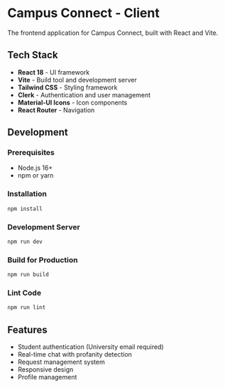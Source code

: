 # Campus Connect - Client

The frontend application for Campus Connect, built with React and Vite.

## Tech Stack

- **React 18** - UI framework
- **Vite** - Build tool and development server
- **Tailwind CSS** - Styling framework
- **Clerk** - Authentication and user management
- **Material-UI Icons** - Icon components
- **React Router** - Navigation

## Development

### Prerequisites
- Node.js 16+ 
- npm or yarn

### Installation
```bash
npm install
```

### Development Server
```bash
npm run dev
```

### Build for Production
```bash
npm run build
```

### Lint Code
```bash
npm run lint
```

## Features

- Student authentication (University email required)
- Real-time chat with profanity detection
- Request management system
- Responsive design
- Profile management

